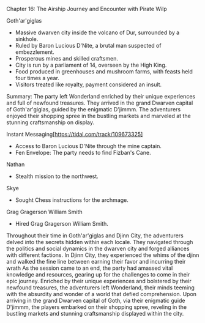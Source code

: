 Chapter 16: The Airship Journey and Encounter with Pirate Wilp


 Goth'ar'giglas
- Massive dwarven city inside the volcano of Dur, surrounded by a sinkhole.
- Ruled by Baron Lucious D'Nite, a brutal man suspected of embezzlement.
- Prosperous mines and skilled craftsmen.
- City is run by a parliament of 14, overseen by the High King.
- Food produced in greenhouses and mushroom farms, with feasts held four times a year.
- Visitors treated like royalty, payment considered an insult.

 Summary: 
The party left Wonderland enriched by their unique experiences and full of newfound treasures. They arrived in the grand Dwarven capital of Goth'ar'giglas, guided by the enigmatic D'jimmm. The adventurers enjoyed their shopping spree in the bustling markets and marveled at the stunning craftsmanship on display.

 Instant Messaging[https://tidal.com/track/109673325]
- Access to Baron Lucious D'Nite through the mine captain.
- Fen Envelope: The party needs to find Fizban's Cane.


 Nathan
- Stealth mission to the northwest.

 Skye
- Sought Chess instructions for the archmage.

 Grag Gragerson William Smith
- Hired Grag Gragerson William Smith.

Throughout their time in Goth'ar'giglas and Djinn City, the adventurers delved into the secrets hidden within each locale. They navigated through the politics and social dynamics in the dwarven city and forged alliances with different factions. In Djinn City, they experienced the whims of the djinn and walked the fine line between earning their favor and incurring their wrath
As the session came to an end, the party had amassed vital knowledge and resources, gearing up for the challenges to come in their epic journey.
Enriched by their unique experiences and bolstered by their newfound treasures, the adventurers left Wonderland, their minds teeming with the absurdity and wonder of a world that defied comprehension. Upon arriving in the grand Dwarven capital of Goth, via their enigmatic guide D'jimmm, the players embarked on their shopping spree, reveling in the bustling markets and stunning craftsmanship displayed within the city.

